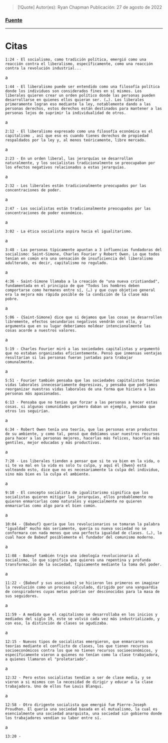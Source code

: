 >[!Quote]
>Autor(es): Ryan Chapman
>Publicación: 27 de agosto de 2022
### [Fuente](https://www.youtube.com/watch?v=lrBRV3WK2x4)
---
# Citas

	1:24 - El socialismo, como tradición política, emergió como una reacción contra el liberalismo, específicamente, como una reacción contra la revolución industrial...

a

	1:44 - El liberalismo puede ser entendido como una filosofía política donde los individuos son considerados fines en sí mismos. Los liberales quieren crear un orden político donde las personas pueden desarrollarse en quienes ellos quieran ser. (…). Los liberales primeramente logran eso mediante la ley, notablemente dando a las personas derechos, estos derechos están destinados para mantener a las personas lejos de suprimir la individualidad de otros.

a

	2:12 - El liberalismo expresado como una filosofía económica es el capitalismo , así que eso es cuando tienes derechos de propiedad respaldados por la ley y, al menos teóricamente, libre mercado.

a

	2:23 - En un orden liberal, las jerarquías se desarrollan naturalmente, y los socialistas tradicionalmente se preocupaban por los efectos negativos relacionados a estas jerarquías.

a

	2:32 - Los liberales están tradicionalmente preocupados por las concentraciones de poder.

a

	2:47 - Los socialistas están tradicionalmente preocupados por las concentraciones de poder económico.

a

	3:02 - La ética socialista aspira hacia el igualitarismo.

a

	3:48 - Las personas típicamente apuntan a 3 influencias fundadoras del socialismo: Saint-Simone, Charles Fourier y Robert Owen. Lo que todos tenían en común era una sensación de insuficiencia del liberalismo adulterado, es decir, capitalismo no regulado.

a

	4:36 - Saint-Simone llamaba a la creación de "una nueva cristiandad", fundamentada en el principio de que "Todos los hombres deben comportarse como hermanes entre sí, (…) y que cuyo objetivo general era la mejora más rápida posible de la condición de la clase más pobre.

a

	5:06 - {Saint-Simone} dice que si dejamos que las cosas se desarrollen libremente, efectos secundarios negativos vendrán con ello, y argumenta que en su lugar deberíamos moldear intencionalmente las cosas acorde a nuestros valores.

a

	5:19 - Charles Fourier miró a las sociedades capitalistas y argumentó que no estaban organizadas eficientemente. Pensó que inmensas ventajas resultarían si las personas fueran juntadas para trabajar comunalmente.

a

	5:51 - Fourier también pensaba que las sociedades capitalistas tenían vidas laborales innecesariamente depresivas, y pensaba que podríamos reorganizar nuestras vidas laborales de una forma que hiciera a las personas más apasionadas.

	6:13 - Pensaba que no tenías que forzar a las personas a hacer estas cosas. si algunas comunidades primero daban un ejemplo, pensaba que otros los seguirían.

a

	6:34 - Robert Owen tenía una teoría, que las personas eran productos de su ambiente, y como tal, pensó que debíamos usar nuestros recursos para hacer a las personas mejores, hacerlas más felices, hacerlas más gentiles, mejor educadas y más productivas.

a

	7:20 - Los liberales tienden a pensar que si te va bien en la vida, o si te va mal en la vida es solo tu culpa, y aquí él {Owen} está volteando esto, dice que no es necesariamente la culpa del individuo, sino más bien es la culpa el ambiente.

a

	9:10 - El concepto socialista de igualitarismo significa que los socialistas quieren mitigar las jerarquías, ellos probablemente no quieren enmarcarlas como naturales y especialmente no quieren enmarcarlas como algo para el bien común.

a

	10:04 - {Babeuf} quería que los revolucionarios se tomaran la palabra "igualdad" mucho más seriamente, quería su nueva sociedad no se conformara con nada menos que una perfecta igualdad de clases. (…), lo cual hace de Babeuf posiblemente el fundador del comunismo moderno.

a

	11:08 - Babeuf también trajo una ideología revolucionaria al socialismo, lo que significa que quieres una repentina y profunda transformación de la sociedad, típicamente mediante la toma del poder.

a

	11:22 - {Babeuf y sus asociados} se hicieron los primeros en imaginar la revolución como un proceso calculado, dirigido por una vanguardia de conspiradores cuyas metas podrían ser desconocidas para la masa de sus seguidores.

a

	11:59 - A medida que el capitalismo se desarrollaba en los inicios y mediados del siglo 19, este se volvió cada vez más industrializado, y con eso, la distinción de clases se agudizaba.

a

	12:15 - Nuevos tipos de socialistas emergieron, que enmarcaron sus teorías mediante el conflicto de clases, los que tienen recursos socioeconómicos contra los que no tienen recursos socioeconómicos, y específicamente vieron a quienes no tenían como la clase trabajadora, a quienes llamaron el "proletariado".

a

	12:32 - Pero estos socialistas tendían a ser de clase media, y se vieron a si mismos con la necesidad de dirigir y educar a la clase trabajadora. Uno de ellos fue Louis Blanqui.

a

	12:58 - Otro dirigente socialista que emergió fue Pierre-Joseph Proudhon. El quería una sociedad basada en el mutualismo, la cual es esencialmente una sociedad anarquista, una sociedad sin gobierno donde los trabajadores vendían su labor entre sí.

a

	13:20 - 
